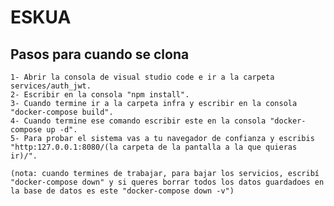 # ESKUA

## Pasos para cuando se clona

    1- Abrir la consola de visual studio code e ir a la carpeta services/auth_jwt.
    2- Escribir en la consola "npm install".
    3- Cuando termine ir a la carpeta infra y escribir en la consola "docker-compose build".
    4- Cuando termine ese comando escribir este en la consola "docker-compose up -d".
    5- Para probar el sistema vas a tu navegador de confianza y escribis "http:127.0.0.1:8080/(la carpeta de la pantalla a la que quieras ir)/".

    (nota: cuando termines de trabajar, para bajar los servicios, escribí "docker-compose down" y si queres borrar todos los datos guardadoes en la base de datos es este "docker-compose down -v")

